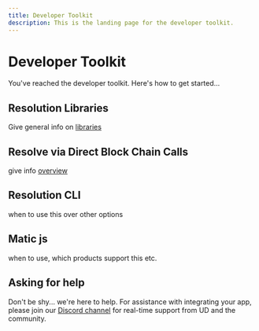 ```yaml
---
title: Developer Toolkit
description: This is the landing page for the developer toolkit.
---
```

# Developer Toolkit

You've reached the developer toolkit. Here's how to get started...

## Resolution Libraries

Give general info on [libraries](./resolution-libraries/ud-libraries.md)

## Resolve via Direct Block Chain Calls

give info [overview](./direct-blockchain-calls/overview-blockchain-calls.md)

## Resolution CLI

when to use this over other options

## Matic js

when to use, which products support this etc.

## Asking for help

Don't be shy... we're here to help. For assistance with integrating your app, please join our [Discord channel](https://discord.gg/b6ZVxSZ9Hn) for real-time support from UD and the community.
